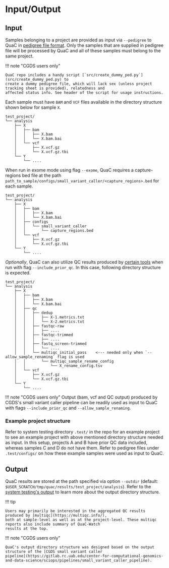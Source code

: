 # Input/Output

## Input

<!-- markdown-link-check-disable -->

Samples belonging to a project are provided as input via `--pedigree` to QuaC in [pedigree file
format](https://gatk.broadinstitute.org/hc/en-us/articles/360035531972-PED-Pedigree-format). Only the samples that are
supplied in pedigree file will be processed by QuaC and all of these samples must belong to the same project.

<!-- markdown-link-check-enable -->

!!! note "CGDS users only"

    QuaC repo includes a handy script [`src/create_dummy_ped.py`](src/create_dummy_ped.py) to
    create a dummy pedigree file, which will lack sex (unless project tracking sheet is provided), relatedness and
    affected status info. See header of the script for usage instructions. 


Each sample must have `BAM` and `VCF` files available in the directory structure shown below for sample `X`.

```
test_project/
└── analysis
    ├── X
    │   ├── bam
    │   │   ├── X.bam
    │   │   └── X.bam.bai
    │   └── vcf
    │       ├── X.vcf.gz
    │       └── X.vcf.gz.tbi
    └── Y
        └── ....
```

When run in exome mode using flag `--exome`, QuaC requires a capture-regions bed file at the path
`path_to_sample/configs/small_variant_caller/<capture_regions>.bed` for each sample.

```
test_project/
└── analysis
    ├── X
    │   ├── bam
    │   │   ├── X.bam
    │   │   └── X.bam.bai
    │   ├── configs
    │   │   └── small_variant_caller
    │   │       └── capture_regions.bed
    │   └── vcf
    │       ├── X.vcf.gz
    │       └── X.vcf.gz.tbi
    └── Y
        └── ....
```

*Optionally*, QuaC can also utilize QC results produced by [certain
tools](./index.md#optional-qc-output-consumed-by-quac) when run with flag `--include_prior_qc`. In this case, following
directory structure is expected.

```
test_project/
└── analysis
    ├── X
    │   ├── bam
    │   │   ├── X.bam
    │   │   └── X.bam.bai
    │   ├── qc
    │   │   ├── dedup
    │   │   │   ├── X-1.metrics.txt
    │   │   │   └── X-2.metrics.txt
    │   │   ├── fastqc-raw
    │   │   │   ├── ....
    │   │   ├── fastqc-trimmed
    │   │   │   ├── ....
    │   │   ├── fastq_screen-trimmed
    │   │   │   └── ....
    │   │   └── multiqc_initial_pass    <--- needed only when `--allow_sample_renaming` flag is used
    │   │       └── multiqc_sample_rename_config
    │   │           └── X_rename_config.tsv
    │   └── vcf
    │       ├── X.vcf.gz
    │       └── X.vcf.gz.tbi
    └── Y
        └── ....
```


!!! note "CGDS users only"
    Output (bam, vcf and QC output) produced by CGDS's small variant caller pipeline can be readily used as input to QuaC with flags `--include_prior_qc` and `--allow_sample_renaming`.

### Example project structure

Refer to system testing directory `.test/` in the repo for an example project to see an example project with above mentioned directory structure needed as input. In this setup, projects A and B have prior QC data included, whereas samples C and D do not have them. Refer to pedigree files under `.test/configs/` on how these example samples were used as input to QuaC. 


## Output

QuaC results are stored at the path specified via option `--outdir` (default:
`$USER_SCRATCH/tmp/quac/results/test_project/analysis`).  Refer to the [system testing's output](./system_testing.md) to
learn more about the output directory structure. 

!!! tip 

    Users may primarily be interested in the aggregated QC results produced by [multiqc](https://multiqc.info/),
    both at sample-level as well as at the project-level. These multiqc reports also include summary of QuaC-Watch
    results at the top.

!!! note "CGDS users only"

    QuaC's output directory structure was designed based on the output structure of the [CGDS small variant caller
    pipeline](https://gitlab.rc.uab.edu/center-for-computational-genomics-and-data-science/sciops/pipelines/small_variant_caller_pipeline).

